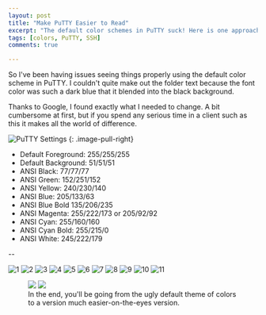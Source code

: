 ```yaml
---
layout: post
title: "Make PuTTY Easier to Read"
excerpt: "The default color schemes in PuTTY suck! Here is one approach at making them prettier and easier on the eyes."
tags: [colors, PuTTY, SSH]
comments: true

---
```


So I've been having issues seeing things properly using the default color scheme in PuTTY. I couldn't quite make out the folder text because the font color was such a dark blue that it blended into the black background.

Thanks to Google, I found exactly what I needed to change. A bit cumbersome at first, but if you spend any serious time in a client such as this it makes all the world of difference.


![PuTTY Settings](https://dl.dropboxusercontent.com/u/6108/Screenshots/PuttyColorFix/Image%20001.png)
{: .image-pull-right}

* Default Foreground: 255/255/255
* Default Background: 51/51/51
* ANSI Black: 77/77/77
* ANSI Green: 152/251/152
* ANSI Yellow: 240/230/140
* ANSI Blue: 205/133/63
* ANSI Blue Bold 135/206/235
* ANSI Magenta: 255/222/173 or 205/92/92
* ANSI Cyan: 255/160/160
* ANSI Cyan Bold: 255/215/0
* ANSI White: 245/222/179

--

![1](https://dl.dropboxusercontent.com/u/6108/Screenshots/PuttyColorFix/Image%20002.png)
![2](https://dl.dropboxusercontent.com/u/6108/Screenshots/PuttyColorFix/Image%20003.png)
![3](https://dl.dropboxusercontent.com/u/6108/Screenshots/PuttyColorFix/Image%20004.png)
![4](https://dl.dropboxusercontent.com/u/6108/Screenshots/PuttyColorFix/Image%20005.png)
![5](https://dl.dropboxusercontent.com/u/6108/Screenshots/PuttyColorFix/Image%20006.png)
![6](https://dl.dropboxusercontent.com/u/6108/Screenshots/PuttyColorFix/Image%20007.png)
![7](https://dl.dropboxusercontent.com/u/6108/Screenshots/PuttyColorFix/Image%20008.png)
![8](https://dl.dropboxusercontent.com/u/6108/Screenshots/PuttyColorFix/Image%20009.png)
![9](https://dl.dropboxusercontent.com/u/6108/Screenshots/PuttyColorFix/Image%20010.png)
![10](https://dl.dropboxusercontent.com/u/6108/Screenshots/PuttyColorFix/Image%20011.png)
![11](https://dl.dropboxusercontent.com/u/6108/Screenshots/PuttyColorFix/Image%20012.png)



<figure class="half">
	<img src="{{ site.url }}/uploads/2013/11/PuTTY-Color-Before.png"></a>
	<img src="{{ site.url }}/uploads/2013/11/PuTTY-Color-After.png"></a>
	<figcaption>In the end, you'll be going from the ugly default theme of colors to a version much easier-on-the-eyes version.</figcaption>
</figure>

